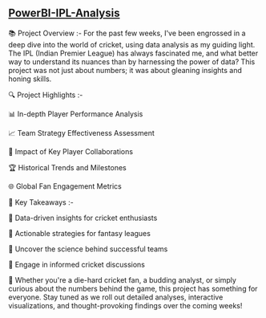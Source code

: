## **[PowerBI-IPL-Analysis](https://github.com/rakshitagithub/PowerBI-IPL-Analysis)**

📚 Project Overview :- For the past few weeks, I've been engrossed in a deep dive into the world of cricket, using data analysis as my guiding light. The IPL (Indian Premier League) has always fascinated me, and what better way to understand its nuances than by harnessing the power of data? This project was not just about numbers; it was about gleaning insights and honing skills.

🔍 Project Highlights :-

📊 In-depth Player Performance Analysis

📈 Team Strategy Effectiveness Assessment

🤝 Impact of Key Player Collaborations

🏆 Historical Trends and Milestones

🌐 Global Fan Engagement Metrics

🔑 Key Takeaways :-

📌 Data-driven insights for cricket enthusiasts

📌 Actionable strategies for fantasy leagues

📌 Uncover the science behind successful teams

📌 Engage in informed cricket discussions

📣 Whether you're a die-hard cricket fan, a budding analyst, or simply curious about the numbers behind the game, this project has something for everyone. Stay tuned as we roll out detailed analyses, interactive visualizations, and thought-provoking findings over the coming weeks!
